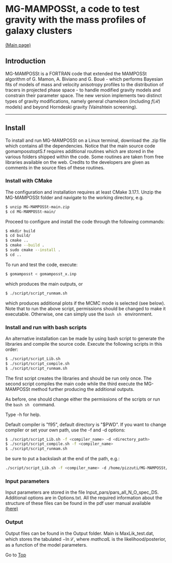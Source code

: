 <a name="top"></a>

# MG-MAMPOSSt, a code to test gravity with the mass profiles of galaxy clusters 

[(Main page)](https://github.com/Pizzuti92/MG-MAMPOSSt)

## Introduction

MG-MAMPOSSt is a FORTRAN code that extended the MAMPOSSt algorithm of G. Mamon, A. Biviano and G. Boué - 
which performs Bayesian fits of models of mass and velocity anisotropy profiles to the distribution of tracers in projected phase space -
to handle modified gravity models and constrain their parameter space. The new version implements two distinct types of gravity modifications, 
namely general chameleon (including $f(\mathcal{R})$ models) and beyond Horndeski gravity (Vainshtein screening).


---

## Install

To install and run MG-MAMPOSSt on a Linux terminal, download the .zip file which contains all the dependencies. Notice that the main source code gomamposstoptS.f requires additional routines which are stored in the various folders shipped within the code. Some routines are taken from free libraries available on the web. Credits to the developers are given as comments in the source files of these routines.

### Install with CMake

The configuration and installation requires at least CMake 3.17.1.  Unzip the MG-MAMPOSSt folder and navigate to the working directory, e.g.
```bash
$ unzip MG-MAMPOSSt-main.zip
$ cd MG-MAMPOSSt-main/
```
Proceed to configure and install the code through the following commands:
```bash
$ mkdir build
$ cd build/
$ cmake ..
$ cmake --build .
$ sudo cmake --install .
$ cd ..
```
To run and test the code, execute:
```bash
$ gomamposst < gomamposst_x.inp
```
which produces the main outputs, or
```bash
$ ./script/script_runmam.sh  
```
which produces additional plots if the MCMC mode is selected (see below).
Note that to run the above script, permissions should be changed to make it executable. Otherwise, one can simply use the ```bash sh ``` environment.

### Install and run with bash scripts

An alternative installation can be made by using bash script to generate the libraries and compile the source code.
Execute the following scripts in this order:
```bash
$ ./script/script_Lib.sh 
$ ./script/script_compile.sh
$ ./script/script_runmam.sh  
```
The first script creates the libraries and should be run only once. The second script compiles the main code while the third execute the MG-MAMPOSSt method further producing the additional outputs.

As before, one should change either the permissions of the scripts or run the ```bash sh ``` command.

Type -h for help.

Default compiler is "f95", default directory is "$PWD". If you want to change compiler or set your own path, use the -f and -d options:
```bash
$ ./script/script_Lib.sh -f <compiler_name> -d <directory_path> 
$ ./script/script_compile.sh -f <compiler_name> 
$ ./script/script_runmam.sh  
```

be sure to put a backslash at the end of the path, e.g.:
```bash
./script/script_Lib.sh -f <compiler_name> -d /home/pizzuti/MG-MAMPOSSt/
```

### Input parameters
Input parameters are stored in the file Input_pars/pars_all_N_O_spec_DS.
Additional options are in Options.txt.
All the required information about the structure of these files can be found in the pdf user manual available  
[(here)](https://arxiv.org/abs/2201.07194)

### Output
Output files can be found in the Output folder. Main is MaxLik_test.dat, 
which stores the tabulated $-\ln\mathcal{L}$, where $mathcal{L}$ is the 
likelihood/posterior, as a function of the model parameters.



Go to [Top](#top)

